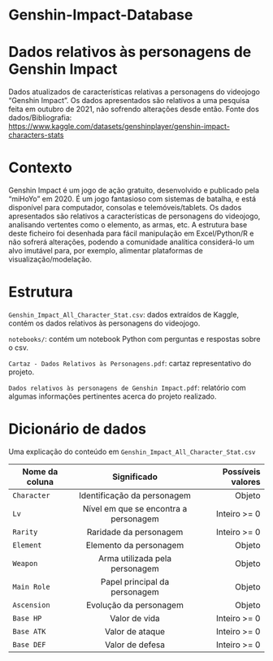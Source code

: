# Genshin-Impact-Database
# Dados relativos às personagens de Genshin Impact

Dados atualizados de características relativas a personagens do videojogo “Genshin Impact”.
Os dados apresentados são relativos a uma pesquisa feita em outubro de 2021, não sofrendo alterações desde então.
Fonte dos dados/Bibliografia: https://www.kaggle.com/datasets/genshinplayer/genshin-impact-characters-stats


# Contexto

Genshin Impact é um jogo de ação gratuito, desenvolvido e publicado pela “miHoYo” em 2020. É um jogo fantasioso com sistemas de batalha, e está disponível para computador, consolas e telemóveis/tablets.
Os dados apresentados são relativos a características de personagens do videojogo, analisando vertentes como o elemento, as armas, etc.
A estrutura base deste ficheiro foi desenhada para fácil manipulação em Excel/Python/R e não sofrerá alterações, podendo a comunidade analítica considerá-lo um alvo imutável para, por exemplo, alimentar plataformas de visualização/modelação. 


# Estrutura

`Genshin_Impact_All_Character_Stat.csv`: dados extraídos de Kaggle, contém os dados relativos às personagens do videojogo.

`notebooks/`: contém um notebook Python com perguntas e respostas sobre o csv.

`Cartaz - Dados Relativos às Personagens.pdf`: cartaz representativo do projeto.

`Dados relativos às personagens de Genshin Impact.pdf`: relatório com algumas informações pertinentes acerca do projeto realizado.


# Dicionário de dados
Uma explicação do conteúdo em `Genshin_Impact_All_Character_Stat.csv`

| Nome da coluna        | Significado           | Possíveis valores  |
| ------------- |:-------------:| -----:|
| `Character` | Identificação da personagem | Objeto |
| `Lv` | Nível em que se encontra a personagem | Inteiro >= 0 |
| `Rarity` | Raridade da personagem    | Inteiro >= 0 |
| `Element` | Elemento da personagem      | Objeto |
| `Weapon` | Arma utilizada pela personagem      | Objeto |
| `Main Role` | Papel principal da personagem      | Objeto |
| `Ascension` | Evolução da personagem     | Objeto |
| `Base HP` | Valor de vida    | Inteiro >= 0 |
| `Base ATK` | Valor de ataque | Inteiro >= 0 |
| `Base DEF` | Valor de defesa  |  Inteiro >= 0 |
